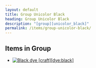```yaml
---
layout: default
title: Group Unicolor Black
heading: Group Unicolor Black
description: "[group][unicolor_black]"
permalink: /items/group-unicolor-black/
---
```



## Items in Group

<ul class="list-items clearfix">
    <li><a href="{{site.baseurl}}/items/dye-black/"><img src="{{site.baseurl}}/assets/img/items/textures/dye_black.png" data-toggle="tooltip" title="Black dye [craft][dye:black]"></a></li>
</ul>
